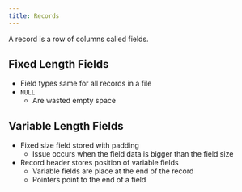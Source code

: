 ```yaml
---
title: Records
---
```


A record is a row of columns called fields.

## Fixed Length Fields

* Field types same for all records in a file
* `NULL`
    * Are wasted empty space

## Variable Length Fields

* Fixed size field stored with padding
    * Issue occurs when the field data is bigger than the field size
* Record header stores position of variable fields
    * Variable fields are place at the end of the record
    * Pointers point to the end of a field
